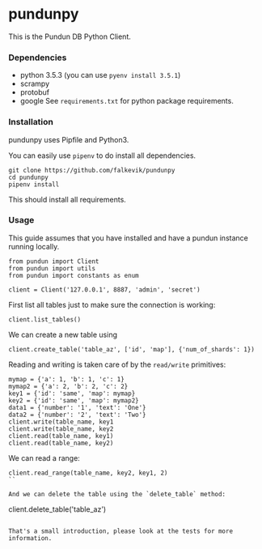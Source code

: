 # pundunpy
This is the Pundun DB Python Client.
### Dependencies

* python 3.5.3 (you can use `pyenv install 3.5.1`)
* scrampy
* protobuf
* google
See `requirements.txt` for python package requirements.

### Installation
pundunpy uses Pipfile and Python3.

You can easily use `pipenv` to do install all dependencies.

```
git clone https://github.com/falkevik/pundunpy
cd pundunpy
pipenv install
```
This should install all requirements.

### Usage
This guide assumes that you have installed and have a pundun instance running locally.

```
from pundun import Client
from pundun import utils
from pundun import constants as enum

client = Client('127.0.0.1', 8887, 'admin', 'secret')
```
First list all tables just to make sure the connection is working:
```
client.list_tables()
```

We can create a new table using
```
client.create_table('table_az', ['id', 'map'], {'num_of_shards': 1})
```
Reading and writing is taken care of by the `read/write` primitives:
```
mymap = {'a': 1, 'b': 1, 'c': 1}
mymap2 = {'a': 2, 'b': 2, 'c': 2}
key1 = {'id': 'same', 'map': mymap}
key2 = {'id': 'same', 'map': mymap2}
data1 = {'number': '1', 'text': 'One'}
data2 = {'number': '2', 'text': 'Two'}
client.write(table_name, key1
client.write(table_name, key2
client.read(table_name, key1)
client.read(table_name, key2)
```

We can read a range:
```
client.read_range(table_name, key2, key1, 2)
``

And we can delete the table using the `delete_table` method:
```
client.delete_table('table_az')
```

That's a small introduction, please look at the tests for more
information.
